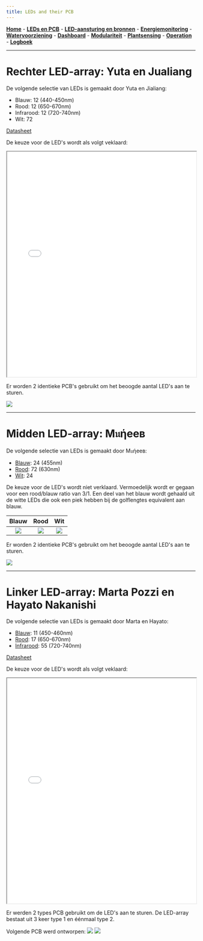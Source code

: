 ```yaml
---
title: LEDs and their PCB
---
```


[**Home**](https://klaasmeersman.github.io/) - [**LEDs en PCB**](/inhoud/leds/) - [**LED-aansturing en bronnen**](/inhoud/aansturingLEDs/) - [**Energiemonitoring**](/inhoud/energiemonitoring/) - [**Watervoorziening**](/inhoud/aquaMonitoring/) - [**Dashboard**](/inhoud/dashboard/) - [**Modulariteit**](/inhoud/modulariteit/) - [**Plantsensing**](/inhoud/plantensensor/) - [**Operation**](/inhoud/operation/) - [**Logboek**](/inhoud/logboek/)

---

# Rechter LED-array: Yuta en Jualiang

De volgende selectie van LEDs is gemaakt door Yuta en Jialiang:

* Blauw: 12  (440-450nm)
* Rood: 12  (650-670nm)
* Infrarood: 12  (720-740nm)
* Wit: 72

[Datasheet](https://otmm.lumileds.com/adaptivemedia/f0665283471a2a639ce8c3006456265ad074bde9)

De keuze voor de LED's wordt als volgt veklaard:
<iframe src="Proposal_of_LED_from_Yuta_Leo.pdf" width="100%" height="600px"></iframe>

Er worden 2 identieke PCB's gebruikt om het beoogde aantal LED's aan te sturen.

![](YutaAndJialiangPCB.png)

---

# Midden LED-array: M𝔲ήeeв
De volgende selectie van LEDs is gemaakt door M𝔲ήeeв:

* [Blauw](https://look.ams-osram.com/m/1b72a5b7addd47df/original/GD-JTLPS1-14.pdf): 24  (455nm)
* [Rood](https://look.ams-osram.com/m/38e03c91ab328b02/original/GR-CSSRML-24.pdf): 72  (630nm)
* [Wit](https://www.mouser.be/datasheet/2/588/prd_pim_datasheet_15127216_EN_pdf-3388640.pdf): 24

De keuze voor de LED's wordt niet verklaard. Vermoedelijk wordt er gegaan voor een rood/blauw ratio van 3/1. Een deel van het blauw wordt gehaald uit de witte LEDs die ook een piek hebben bij de golflengtes equivalent aan blauw.

| Blauw                      |Rood                        |Wit                           | 
|:--------------------------:|:--------------------------:|:----------------------------:|
|![](MuneebBLUEspectrum.png) | ![](MuneebREDspectrum.png) | ![](MuneebWHITEspectrum.png) |

Er worden 2 identieke PCB's gebruikt om het beoogde aantal LED's aan te sturen.

![](MuneebPCB.png)

---

# Linker LED-array: Marta Pozzi en Hayato Nakanishi

De volgende selectie van LEDs is gemaakt door Marta en Hayato:

* [Blauw](https://www.mouser.be/ProductDetail/Cree-LED/JE2835ARY-N-0002A0000-N0000001?qs=tlsG%2FOw5FFjsuj%2F2f9X0HQ%3D%3D): 11 (450-460nm)
* [Rood](https://www.mouser.be/ProductDetail/Cree-LED/JE2835AHR-N-0001A0000-N0000001?qs=tlsG%2FOw5FFjj3bMznpJhRA%3D%3D): 17  (650-670nm)
* [Infrarood](https://www.mouser.be/ProductDetail/Cree-LED/JE2835AFR-N-0001A0000-N0000001?qs=tlsG%2FOw5FFhxeS5Ond46kw%3D%3D): 55  (720-740nm)

[Datasheet](https://www.mouser.be/datasheet/2/723/JSeries_2835_Color-3359504.pdf)

De keuze voor de LED's wordt als volgt veklaard:
<iframe src="LED_selection_proposal_document.pdf" width="100%" height="600px"></iframe>

Er werden 2 types PCB gebruikt om de LED's aan te sturen. De LED-array bestaat uit 3 keer type 1 en éénmaal type 2.

Volgende PCB werd ontworpen:
![](Type1afb.png)
![](Type2afb.png)

